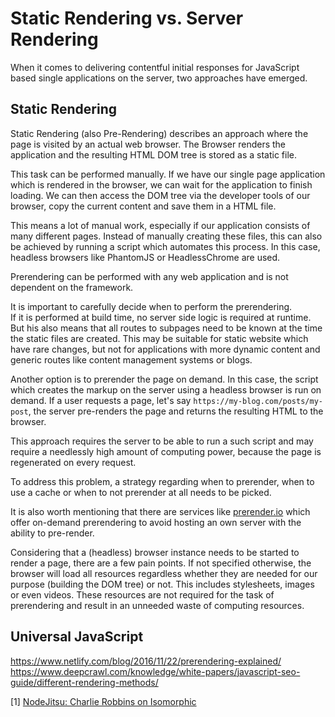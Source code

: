 # Static Rendering vs. Server Rendering

When it comes to delivering contentful initial responses for JavaScript based single applications on the server, two approaches have emerged.

## Static Rendering

Static Rendering (also Pre-Rendering) describes an approach where the page is visited by an actual web browser. 
The Browser renders the application and the resulting HTML DOM tree is stored as a static file.

This task can be performed manually. If we have our single page application which is rendered in the browser, we can wait for the application to finish loading.
We can then access the DOM tree via the developer tools of our browser, copy the current content and save them in a HTML file.

This means a lot of manual work, especially if our application consists of many different pages.
Instead of manually creating these files, this can also be achieved by running a script which automates this process.
In this case, headless browsers like PhantomJS or HeadlessChrome are used.

Prerendering can be performed with any web application and is not dependent on the framework.

It is important to carefully decide when to perform the prerendering.  
If it is performed at build time, no server side logic is required at runtime. 
But his also means that all routes to subpages need to be known at the time the static files are created.
This may be suitable for static website which have rare changes, but not for applications with more dynamic content and generic routes like content management systems or blogs.

Another option is to prerender the page on demand. In this case, the script which creates the markup on the server using a headless browser is run on demand.
If a user requests a page, let's say `https://my-blog.com/posts/my-post`, the server pre-renders the page and returns the resulting HTML to the browser.

This approach requires the server to be able to run a such script and may require a needlessly high amount of computing power, because the page is regenerated on every request.
  
To address this problem, a strategy regarding when to prerender, when to use a cache or when to not prerender at all needs to be picked.

It is also worth mentioning that there are services like [prerender.io](https://prerender.io/) which offer on-demand prerendering to avoid hosting an own server with the ability to pre-render.  

Considering that a (headless) browser instance needs to be started to render a page, there are a few pain points. 
If not specified otherwise, the browser will load all resources regardless whether they are needed for our purpose (building the DOM tree) or not.
This includes stylesheets, images or even videos. These resources are not required for the task of prerendering and result in an unneeded waste of computing resources.  

## Universal JavaScript

     

https://www.netlify.com/blog/2016/11/22/prerendering-explained/
https://www.deepcrawl.com/knowledge/white-papers/javascript-seo-guide/different-rendering-methods/

<a name="ref-1">[1]</a> [NodeJitsu: Charlie Robbins on Isomorphic](https://web.archive.org/web/20170703210112/https://blog.nodejitsu.com/scaling-isomorphic-javascript-code/)

